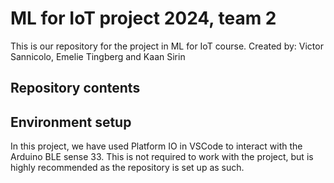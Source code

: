 # ML for IoT project 2024, team 2
This is our repository for the project in ML for IoT course.
Created by: Victor Sannicolo, Emelie Tingberg and Kaan Sirin


## Repository contents  


## Environment setup 
In this project, we have used Platform IO in VSCode to interact with the Arduino BLE sense 33. This is not required to work with the project, but is highly recommended as the repository is set up as such. 
